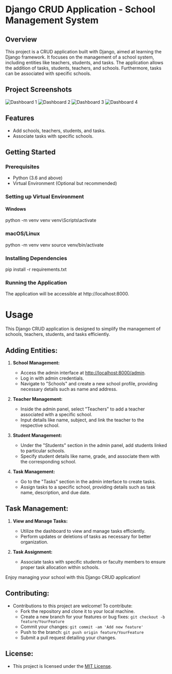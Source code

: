 # Django CRUD Application - School Management System

## Overview

This project is a CRUD application built with Django, aimed at learning the Django framework. It focuses on the management of a school system, including entities like teachers, students, and tasks. The application allows the addition of tasks, students, teachers, and schools. Furthermore, tasks can be associated with specific schools.

## Project Screenshots

![Dashboard 1](https://github.com/hmabubakar313/admin_panel_theme/assets/47010808/a318c030-5f04-43ad-8d55-c279e992b709)
![Dashboard 2](https://github.com/hmabubakar313/admin_panel_theme/assets/47010808/e0f79ac2-b943-4de1-96ab-1a1e5aca0ba8)
![Dashboard 3](https://github.com/hmabubakar313/admin_panel_theme/assets/47010808/597cb17f-4524-422d-86e1-be4d9f59cfd4)
![Dashboard 4](https://github.com/hmabubakar313/admin_panel_theme/assets/47010808/fe062093-19af-4811-9233-702563400661)

## Features

- Add schools, teachers, students, and tasks.
- Associate tasks with specific schools.

## Getting Started

### Prerequisites

- Python (3.6 and above)
- Virtual Environment (Optional but recommended)

### Setting up Virtual Environment

#### Windows


python -m venv venv
venv\Scripts\activate

### macOS/Linux
python -m venv venv
source venv/bin/activate

### Installing Dependencies
pip install -r requirements.txt
### Running the Application

The application will be accessible at http://localhost:8000.



# Usage

This Django CRUD application is designed to simplify the management of schools, teachers, students, and tasks efficiently.

## Adding Entities:

1. **School Management:**
    - Access the admin interface at [http://localhost:8000/admin](http://localhost:8000/admin).
    - Log in with admin credentials.
    - Navigate to "Schools" and create a new school profile, providing necessary details such as name and address.

2. **Teacher Management:**
    - Inside the admin panel, select "Teachers" to add a teacher associated with a specific school.
    - Input details like name, subject, and link the teacher to the respective school.

3. **Student Management:**
    - Under the "Students" section in the admin panel, add students linked to particular schools.
    - Specify student details like name, grade, and associate them with the corresponding school.

4. **Task Management:**
    - Go to the "Tasks" section in the admin interface to create tasks.
    - Assign tasks to a specific school, providing details such as task name, description, and due date.

## Task Management:

1. **View and Manage Tasks:**
    - Utilize the dashboard to view and manage tasks efficiently.
    - Perform updates or deletions of tasks as necessary for better organization.

2. **Task Assignment:**
    - Associate tasks with specific students or faculty members to ensure proper task allocation within schools.




Enjoy managing your school with this Django CRUD application!

## Contributing:

- Contributions to this project are welcome! To contribute:
    - Fork the repository and clone it to your local machine.
    - Create a new branch for your features or bug fixes: `git checkout -b feature/YourFeature`
    - Commit your changes: `git commit -am 'Add new feature'`
    - Push to the branch: `git push origin feature/YourFeature`
    - Submit a pull request detailing your changes.

## License:

- This project is licensed under the [MIT License](LICENSE).

